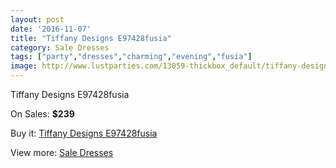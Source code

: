 ```yaml
---
layout: post
date: '2016-11-07'
title: "Tiffany Designs E97428fusia"
category: Sale Dresses
tags: ["party","dresses","charming","evening","fusia"]
image: http://www.lustparties.com/13059-thickbox_default/tiffany-designs-e97428fusia.jpg
---
```

Tiffany Designs E97428fusia

On Sales: **$239**
<a href="https://www.lustparties.com/en/sale-dresses/4965-tiffany-designs-e97428fusia.html"><amp-img layout="responsive" width="600" height="600" src="//www.lustparties.com/13059-thickbox_default/tiffany-designs-e97428fusia.jpg" alt="Tiffany Designs E97428fusia 0" /></a>
<a href="https://www.lustparties.com/en/sale-dresses/4965-tiffany-designs-e97428fusia.html"><amp-img layout="responsive" width="600" height="600" src="//www.lustparties.com/13060-thickbox_default/tiffany-designs-e97428fusia.jpg" alt="Tiffany Designs E97428fusia 1" /></a>

Buy it: [Tiffany Designs E97428fusia](https://www.lustparties.com/en/sale-dresses/4965-tiffany-designs-e97428fusia.html "Tiffany Designs E97428fusia")

View more: [Sale Dresses](https://www.lustparties.com/en/30-sale-dresses "Sale Dresses")